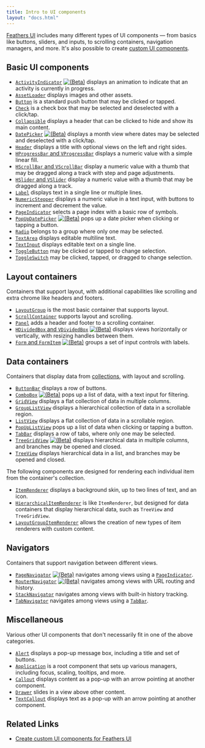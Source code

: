 ```yaml
---
title: Intro to UI components
layout: "docs.html"
---
```


[Feathers UI](/) includes many different types of UI components — from basics like buttons, sliders, and inputs, to scrolling containers, navigation managers, and more. It's also possible to create [custom UI components](./custom-ui-components.md).

## Basic UI components

- [`ActivityIndicator`](./activity-indicator.md) <a href="./semver.md#beta-apis"><img class="beta" src="/img/beta.png" alt="(Beta)"/></a> displays an animation to indicate that an activity is currently in progress.
- [`AssetLoader`](./asset-loader.md) displays images and other assets.
- [`Button`](./button.md) is a standard push button that may be clicked or tapped.
- [`Check`](./check.md) is a check box that may be selected and deselected with a click/tap.
- [`Collapsible`](./collapsible.md) displays a header that can be clicked to hide and show its main content.
- [`DatePicker`](./date-picker.md) <a href="./semver.md#beta-apis"><img class="beta" src="/img/beta.png" alt="(Beta)"/></a> displays a month view where dates may be selected and deselected with a click/tap.
- [`Header`](./header.md) displays a title with optional views on the left and right sides.
- [`HProgressBar` and `VProgressBar`](./progress-bar.md) displays a numeric value with a simple linear fill.
- [`HScrollBar` and `VScrollBar`](./scroll-bar.md) display a numeric value with a thumb that may be dragged along a track with step and page adjustments.
- [`HSlider` and `VSlider`](./slider.md) display a numeric value with a thumb that may be dragged along a track.
- [`Label`](./label.md) displays text in a single line or multiple lines.
- [`NumericStepper`](./numeric-stepper.md) displays a numeric value in a text input, with buttons to increment and decrement the value.
- [`PageIndicator`](./page-indicator.md) selects a page index with a basic row of symbols.
- [`PopUpDatePicker`](./pop-up-date-picker.md) <a href="./semver.md#beta-apis"><img class="beta" src="/img/beta.png" alt="(Beta)"/></a> pops up a date picker when clicking or tapping a button.
- [`Radio`](./radio.md) belongs to a group where only one may be selected.
- [`TextArea`](./text-area.md) displays editable multiline text.
- [`TextInput`](./text-input.md) displays editable text on a single line.
- [`ToggleButton`](./toggle-button.md) may be clicked or tapped to change selection.
- [`ToggleSwitch`](./toggle-switch.md) may be clicked, tapped, or dragged to change selection.

## Layout containers

Containers that support layout, with additional capabilities like scrolling and extra chrome like headers and footers.

- [`LayoutGroup`](./layout-group.md) is the most basic container that supports layout.
- [`ScrollContainer`](./scroll-container.md) supports layout and scrolling.
- [`Panel`](./panel.md) adds a header and footer to a scrolling container.
- [`HDividedBox` and `VDividedBox`](./divided-box.md) <a href="./semver.md#beta-apis"><img class="beta" src="/img/beta.png" alt="(Beta)"/></a> displays views horizontally or vertically, with resizing handles between them.
- [`Form` and `FormItem`](./form.md) <a href="./semver.md#beta-apis"><img class="beta" src="/img/beta.png" alt="(Beta)"/></a> groups a set of input controls with labels.

## Data containers

Containers that display data from [collections](./data-collections.md), with layout and scrolling.

- [`ButtonBar`](./button-bar.md) displays a row of buttons.
- [`ComboBox`](./combo-box.md) <a href="./semver.md#beta-apis"><img class="beta" src="/img/beta.png" alt="(Beta)"/></a> pops up a list of data, with a text input for filtering.
- [`GridView`](./grid-view.md) displays a flat collection of data in multiple columns.
- [`GroupListView`](./group-list-view.md) displays a hierarchical collection of data in a scrollable region.
- [`ListView`](./list-view.md) displays a flat collection of data in a scrollable region.
- [`PopUpListView`](./pop-up-list-view.md) pops up a list of data when clicking or tapping a button.
- [`TabBar`](./tab-bar.md) displays a row of tabs, where only one may be selected.
- [`TreeGridView`](./tree-grid-view.md) <a href="./semver.md#beta-apis"><img class="beta" src="/img/beta.png" alt="(Beta)"/></a> displays hierarchical data in multiple columns, and branches may be opened and closed.
- [`TreeView`](./tree-view.md) displays hierarchical data in a list, and branches may be opened and closed.

The following components are designed for rendering each individual item from the container's collection.

- [`ItemRenderer`](./item-renderer.md) displays a background skin, up to two lines of text, and an icon.
- [`HierarchicalItemRenderer`](./hierarchical-item-renderer.md) is like `ItemRenderer`, but designed for data containers that display hierarchical data, such as `TreeView` and `TreeGridView`.
- [`LayoutGroupItemRenderer`](./layout-group-item-renderer.md) allows the creation of new types of item renderers with custom content.

## Navigators

Containers that support navigation between different views.

- [`PageNavigator`](./page-navigator.md) <a href="./semver.md#beta-apis"><img class="beta" src="/img/beta.png" alt="(Beta)"/></a> navigates among views using a [`PageIndicator`](./page-indicator.md).
- [`RouterNavigator`](./router-navigator.md) <a href="./semver.md#beta-apis"><img class="beta" src="/img/beta.png" alt="(Beta)"/></a> navigates among views with URL routing and history.
- [`StackNavigator`](./stack-navigator.md) navigates among views with built-in history tracking.
- [`TabNavigator`](./tab-navigator.md) navigates among views using a [`TabBar`](./tab-bar.md).

## Miscellaneous

Various other UI components that don't necessarily fit in one of the above categories.

- [`Alert`](./alert.md) displays a pop-up message box, including a title and set of buttons.
- [`Application`](./application.md) is a root component that sets up various managers, including focus, scaling, tooltips, and more.
- [`Callout`](./callout.md) displays content as a pop-up with an arrow pointing at another component.
- [`Drawer`](./drawer.md) slides in a view above other content.
- [`TextCallout`](./text-callout.md) displays text as a pop-up with an arrow pointing at another component.

## Related Links

- [Create custom UI components for Feathers UI](./custom-ui-components.md)
